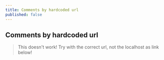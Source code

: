 ```yaml
---
title: Comments by hardcoded url
published: false
---
```


## Comments by hardcoded url

> This doesn't work!  Try with the correct url, not the localhost as link below!

<div id='discourse-comments'></div>

<script type="text/javascript">
  window.DiscourseEmbed = { discourseUrl: 'https://community.verdantlearn.org/',
                     discourseEmbedUrl: 'http://localhost:4000/modules/introduction/comments-hardcode-url/' };

  (function() {
    var d = document.createElement('script'); d.type = 'text/javascript'; d.async = true;
    d.src = window.DiscourseEmbed.discourseUrl + 'javascripts/embed.js';
    (document.getElementsByTagName('head')[0] || document.getElementsByTagName('body')[0]).appendChild(d);
  })();
</script>